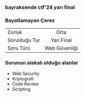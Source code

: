 

### bayraksende ctf'24 yarı final 
### Bayatlamayan Çerez

|    |  |
| ------------- |:-------------:|
| Zorluk        | Orta          |
| Sorulduğu Tur | Yarı Final    |
| Soru Türü     | Web Güvenliği |





### Sorunun alakalı olduğu alanlar
- Web Security
- Kriptografi
- Code Review
- Scripting 



